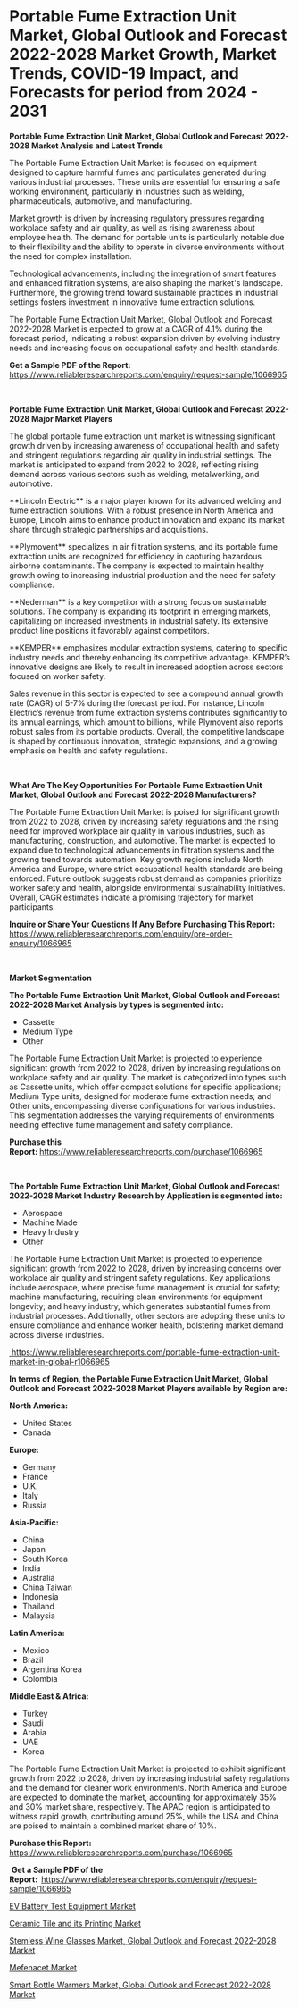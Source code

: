 <p><h1>Portable Fume Extraction Unit Market, Global Outlook and Forecast 2022-2028 Market Growth, Market Trends, COVID-19 Impact, and Forecasts for period from 2024 - 2031</h1></p><p><strong>Portable Fume Extraction Unit Market, Global Outlook and Forecast 2022-2028 Market Analysis and Latest Trends</strong></p>
<p><p>The Portable Fume Extraction Unit Market is focused on equipment designed to capture harmful fumes and particulates generated during various industrial processes. These units are essential for ensuring a safe working environment, particularly in industries such as welding, pharmaceuticals, automotive, and manufacturing. </p><p>Market growth is driven by increasing regulatory pressures regarding workplace safety and air quality, as well as rising awareness about employee health. The demand for portable units is particularly notable due to their flexibility and the ability to operate in diverse environments without the need for complex installation. </p><p>Technological advancements, including the integration of smart features and enhanced filtration systems, are also shaping the market's landscape. Furthermore, the growing trend toward sustainable practices in industrial settings fosters investment in innovative fume extraction solutions. </p><p>The Portable Fume Extraction Unit Market, Global Outlook and Forecast 2022-2028 Market is expected to grow at a CAGR of 4.1% during the forecast period, indicating a robust expansion driven by evolving industry needs and increasing focus on occupational safety and health standards.</p></p>
<p><strong>Get a Sample PDF of the Report:&nbsp;</strong> <a href="https://www.reliableresearchreports.com/enquiry/request-sample/1066965">https://www.reliableresearchreports.com/enquiry/request-sample/1066965</a></p>
<p>&nbsp;</p>
<p><strong>Portable Fume Extraction Unit Market, Global Outlook and Forecast 2022-2028 Major Market Players</strong></p>
<p><p>The global portable fume extraction unit market is witnessing significant growth driven by increasing awareness of occupational health and safety and stringent regulations regarding air quality in industrial settings. The market is anticipated to expand from 2022 to 2028, reflecting rising demand across various sectors such as welding, metalworking, and automotive.</p><p>**Lincoln Electric** is a major player known for its advanced welding and fume extraction solutions. With a robust presence in North America and Europe, Lincoln aims to enhance product innovation and expand its market share through strategic partnerships and acquisitions.</p><p>**Plymovent** specializes in air filtration systems, and its portable fume extraction units are recognized for efficiency in capturing hazardous airborne contaminants. The company is expected to maintain healthy growth owing to increasing industrial production and the need for safety compliance.</p><p>**Nederman** is a key competitor with a strong focus on sustainable solutions. The company is expanding its footprint in emerging markets, capitalizing on increased investments in industrial safety. Its extensive product line positions it favorably against competitors.</p><p>**KEMPER** emphasizes modular extraction systems, catering to specific industry needs and thereby enhancing its competitive advantage. KEMPER’s innovative designs are likely to result in increased adoption across sectors focused on worker safety.</p><p>Sales revenue in this sector is expected to see a compound annual growth rate (CAGR) of 5-7% during the forecast period. For instance, Lincoln Electric’s revenue from fume extraction systems contributes significantly to its annual earnings, which amount to billions, while Plymovent also reports robust sales from its portable products. Overall, the competitive landscape is shaped by continuous innovation, strategic expansions, and a growing emphasis on health and safety regulations.</p></p>
<p>&nbsp;</p>
<p><strong>What Are The Key Opportunities For Portable Fume Extraction Unit Market, Global Outlook and Forecast 2022-2028 Manufacturers?</strong></p>
<p><p>The Portable Fume Extraction Unit Market is poised for significant growth from 2022 to 2028, driven by increasing safety regulations and the rising need for improved workplace air quality in various industries, such as manufacturing, construction, and automotive. The market is expected to expand due to technological advancements in filtration systems and the growing trend towards automation. Key growth regions include North America and Europe, where strict occupational health standards are being enforced. Future outlook suggests robust demand as companies prioritize worker safety and health, alongside environmental sustainability initiatives. Overall, CAGR estimates indicate a promising trajectory for market participants.</p></p>
<p><strong>Inquire or Share Your Questions If Any Before Purchasing This Report:</strong> <a href="https://www.reliableresearchreports.com/enquiry/pre-order-enquiry/1066965">https://www.reliableresearchreports.com/enquiry/pre-order-enquiry/1066965</a></p>
<p>&nbsp;</p>
<p><strong>Market Segmentation</strong></p>
<p><strong>The Portable Fume Extraction Unit Market, Global Outlook and Forecast 2022-2028 Market Analysis by types is segmented into:</strong></p>
<p><ul><li>Cassette</li><li>Medium Type</li><li>Other</li></ul></p>
<p><p>The Portable Fume Extraction Unit Market is projected to experience significant growth from 2022 to 2028, driven by increasing regulations on workplace safety and air quality. The market is categorized into types such as Cassette units, which offer compact solutions for specific applications; Medium Type units, designed for moderate fume extraction needs; and Other units, encompassing diverse configurations for various industries. This segmentation addresses the varying requirements of environments needing effective fume management and safety compliance.</p></p>
<p><strong>Purchase this Report:&nbsp;</strong><a href="https://www.reliableresearchreports.com/purchase/1066965">https://www.reliableresearchreports.com/purchase/1066965</a></p>
<p>&nbsp;</p>
<p><strong>The Portable Fume Extraction Unit Market, Global Outlook and Forecast 2022-2028 Market Industry Research by Application is segmented into:</strong></p>
<p><ul><li>Aerospace</li><li>Machine Made</li><li>Heavy Industry</li><li>Other</li></ul></p>
<p><p>The Portable Fume Extraction Unit Market is projected to experience significant growth from 2022 to 2028, driven by increasing concerns over workplace air quality and stringent safety regulations. Key applications include aerospace, where precise fume management is crucial for safety; machine manufacturing, requiring clean environments for equipment longevity; and heavy industry, which generates substantial fumes from industrial processes. Additionally, other sectors are adopting these units to ensure compliance and enhance worker health, bolstering market demand across diverse industries.</p></p>
<p><a href="https://www.reliableresearchreports.com/portable-fume-extraction-unit-market-in-global-r1066965">&nbsp;https://www.reliableresearchreports.com/portable-fume-extraction-unit-market-in-global-r1066965</a></p>
<p><strong>In terms of Region, the Portable Fume Extraction Unit Market, Global Outlook and Forecast 2022-2028 Market Players available by Region are:</strong></p>
<p>
    <p> <strong> North America: </strong>
        <ul>
            <li>United States</li>
            <li>Canada</li>
        </ul>
        </p> 
    <p> <strong> Europe: </strong>
        <ul>
            <li>Germany</li>
            <li>France</li>
            <li>U.K.</li>
            <li>Italy</li>
            <li>Russia</li>
        </ul>
        </p> 
    <p> <strong> Asia-Pacific: </strong>
        <ul>
            <li>China</li>
            <li>Japan</li>
            <li>South Korea</li>
            <li>India</li>
            <li>Australia</li>
            <li>China Taiwan</li>
            <li>Indonesia</li>
            <li>Thailand</li>
            <li>Malaysia</li>
        </ul>
        </p> 
    <p> <strong> Latin America: </strong>
        <ul>
            <li>Mexico</li>
            <li>Brazil</li>
            <li>Argentina Korea</li>
            <li>Colombia</li>
        </ul>
        </p> 
    <p> <strong> Middle East & Africa: </strong>
        <ul>
            <li>Turkey</li>
            <li>Saudi</li>
            <li>Arabia</li>
            <li>UAE</li>
            <li>Korea</li>
        </ul>
    </p>
    </p>
<p><p>The Portable Fume Extraction Unit Market is projected to exhibit significant growth from 2022 to 2028, driven by increasing industrial safety regulations and the demand for cleaner work environments. North America and Europe are expected to dominate the market, accounting for approximately 35% and 30% market share, respectively. The APAC region is anticipated to witness rapid growth, contributing around 25%, while the USA and China are poised to maintain a combined market share of 10%.</p></p>
<p><strong>Purchase this Report: </strong><a href="https://www.reliableresearchreports.com/purchase/1066965">https://www.reliableresearchreports.com/purchase/1066965</a></p>
<p>&nbsp;<strong>Get a Sample PDF of the Report:&nbsp;&nbsp;</strong><a href="https://www.reliableresearchreports.com/enquiry/request-sample/1066965">https://www.reliableresearchreports.com/enquiry/request-sample/1066965</a></p>
<p><strong></strong></p>
<p><p><a href="https://www.linkedin.com/pulse/ev-battery-test-equipment-market-size-share-competitive-pfyuc?trackingId=84tVwQaiRxm4v0WGxrvc%2FA%3D%3D">EV Battery Test Equipment Market</a></p><p><a href="https://issuu.com/reportprime-2/docs/ceramic-tile-and-its-printing-marke_848547d2fe0724">Ceramic Tile and its Printing Market</a></p><p><a href="https://github.com/Krish2023na/Market-Research-Report-List-6/blob/main/stemless-wine-glasses-market-global-outlook-and-forecast-2022-2028-market.md">Stemless Wine Glasses Market, Global Outlook and Forecast 2022-2028 Market</a></p><p><a href="https://www.linkedin.com/pulse/mefenacet-market-size-growth-industry-analysis-segmentation-ond8c?trackingId=UARIRI%2F2QU%2BDoikYdj1wpg%3D%3D">Mefenacet Market</a></p><p><a href="https://github.com/seamusocallaghan/Market-Research-Report-List-1/blob/main/smart-bottle-warmers-market-global-outlook-and-forecast-2022-2028-market.md">Smart Bottle Warmers Market, Global Outlook and Forecast 2022-2028 Market</a></p></p>